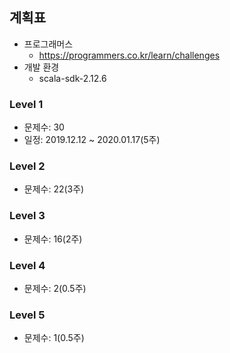 ## 계획표

* 프로그래머스
    * https://programmers.co.kr/learn/challenges
* 개발 환경
    * scala-sdk-2.12.6

### Level 1

* 문제수: 30
* 일정: 2019.12.12 ~ 2020.01.17(5주)

### Level 2

* 문제수: 22(3주)

### Level 3

* 문제수: 16(2주)

### Level 4

* 문제수: 2(0.5주)

### Level 5

* 문제수: 1(0.5주)